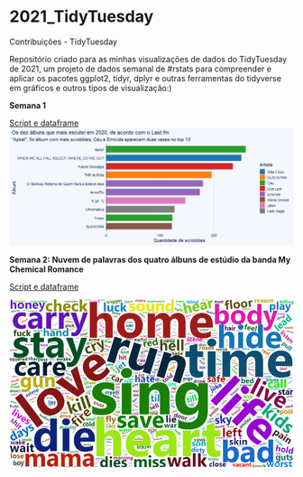 # 2021_TidyTuesday
Contribuições - TidyTuesday

Repositório criado para as minhas visualizações de dados do TidyTuesday de 2021, um projeto de dados semanal de #rstats para compreender e aplicar os pacotes ggplot2, tidyr, dplyr e outras ferramentas do tidyverse em gráficos e outros tipos de visualização:)

__Semana 1__

[Script e dataframe](https://github.com/biamuniz/2021_TidyTuesday/tree/main/Semana%201) 
![alt text](https://raw.githubusercontent.com/biamuniz/2021_TidyTuesday/main/Semana%201/Rplot01.png)


__Semana 2: Nuvem de palavras dos quatro álbuns de estúdio da banda My Chemical Romance__

[Script e dataframe](https://github.com/biamuniz/2021_TidyTuesday/tree/main/Semana%202)

![alt text](https://raw.githubusercontent.com/biamuniz/2021_TidyTuesday/c3601137e25c858b5c11cef32391910f7840b08f/Semana%202/TidyTuesday_mcR.png)
